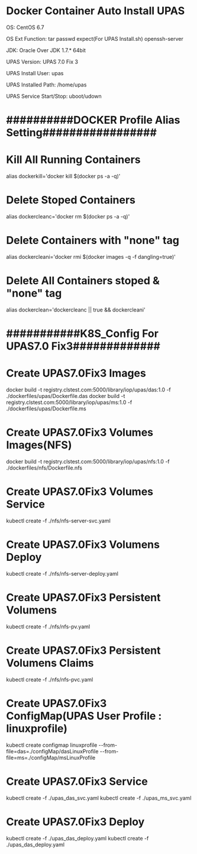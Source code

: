 # Docker Container Auto Install UPAS 

OS: CentOS 6.7

OS Ext Function: tar passwd expect(For UPAS Install.sh) openssh-server 

JDK: Oracle Over JDK 1.7.* 64bit

UPAS Version: UPAS 7.0 Fix 3 

UPAS Install User: upas

UPAS Installed Path: /home/upas

UPAS Service Start/Stop: uboot/udown



# ##########DOCKER Profile Alias Setting#################
# Kill All Running Containers
alias dockerkill='docker kill $(docker ps -a -q)'
 
# Delete Stoped Containers
alias dockercleanc='docker rm $(docker ps -a -q)'
 
# Delete Containers with "none" tag
alias dockercleani='docker rmi $(docker images -q -f dangling=true)'
 
# Delete All Containers stoped & "none" tag
alias dockerclean='dockercleanc || true && dockercleani'



# ###########K8S_Config For UPAS7.0 Fix3#############
# Create UPAS7.0Fix3 Images
docker build -t registry.clstest.com:5000/library/iop/upas/das:1.0 -f ./dockerfiles/upas/Dockerfile.das
docker build -t registry.clstest.com:5000/library/iop/upas/ms:1.0 -f ./dockerfiles/upas/Dockerfile.ms

# Create UPAS7.0Fix3 Volumes Images(NFS)
docker build -t registry.clstest.com:5000/library/iop/upas/nfs:1.0 -f ./dockerfiles/nfs/Dockerfile.nfs

# Create UPAS7.0Fix3 Volumes Service
kubectl create -f ./nfs/nfs-server-svc.yaml

# Create UPAS7.0Fix3 Volumens Deploy
kubectl create -f ./nfs/nfs-server-deploy.yaml

# Create UPAS7.0Fix3 Persistent Volumens
kubectl create -f ./nfs/nfs-pv.yaml

# Create UPAS7.0Fix3 Persistent Volumens Claims
kubectl create -f ./nfs/nfs-pvc.yaml

# Create UPAS7.0Fix3 ConfigMap(UPAS User Profile : linuxprofile)
kubectl create configmap linuxprofile --from-file=das=./configMap/dasLinuxProfile --from-file=ms=./configMap/msLinuxProfile

# Create UPAS7.0Fix3 Service
kubectl create -f ./upas_das_svc.yaml
kubectl create -f ./upas_ms_svc.yaml

# Create UPAS7.0Fix3 Deploy
kubectl create -f ./upas_das_deploy.yaml
kubectl create -f ./upas_das_deploy.yaml

